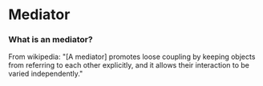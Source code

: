 # Mediator

### What is an mediator?

From wikipedia: "[A mediator] promotes loose coupling by keeping objects from referring to each other explicitly, and it allows their interaction to be varied independently."


